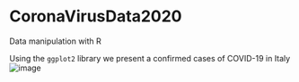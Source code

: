 # CoronaVirusData2020
Data manipulation with R

Using the `ggplot2` library we present a confirmed cases of COVID-19 in Italy
![image](https://github.com/AnitaOberstar/CoronaVirusData2020/assets/80590227/adc962eb-0d17-4a49-aa75-d3114388f39a)

